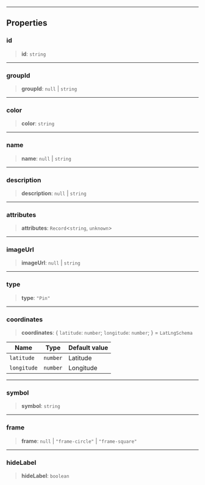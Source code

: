 ***

## Properties

### id

> **id**: `string`

***

### groupId

> **groupId**: `null` | `string`

***

### color

> **color**: `string`

***

### name

> **name**: `null` | `string`

***

### description

> **description**: `null` | `string`

***

### attributes

> **attributes**: `Record`\<`string`, `unknown`>

***

### imageUrl

> **imageUrl**: `null` | `string`

***

### type

> **type**: `"Pin"`

***

### coordinates

> **coordinates**: \{ `latitude`: `number`; `longitude`: `number`; } = `LatLngSchema`

| Name        | Type     | Default value |
| ----------- | -------- | ------------- |
| `latitude`  | `number` | Latitude      |
| `longitude` | `number` | Longitude     |

***

### symbol

> **symbol**: `string`

***

### frame

> **frame**: `null` | `"frame-circle"` | `"frame-square"`

***

### hideLabel

> **hideLabel**: `boolean`
